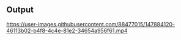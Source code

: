 ## Output
https://user-images.githubusercontent.com/88477015/147884120-46113b02-b4f8-4c4e-81e2-34654a956f61.mp4

